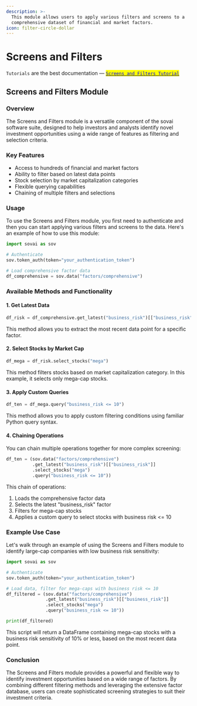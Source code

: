 ```yaml
---
description: >-
  This module allows users to apply various filters and screens to a
  comprehensive dataset of financial and market factors.
icon: filter-circle-dollar
---
```


# Screens and Filters

`Tutorials` are the best documentation — [<mark style="color:blue;">`Screens and Filters Tutorial`</mark>](https://colab.research.google.com/github/sovai-research/sovai-public/blob/main/notebooks/studies/Screens%20and%20Filters.ipynb)

## Screens and Filters Module

### Overview

The Screens and Filters module is a versatile component of the sovai software suite, designed to help investors and analysts identify novel investment opportunities using a wide range of features as filtering and selection criteria.&#x20;

### Key Features

* Access to hundreds of financial and market factors
* Ability to filter based on latest data points
* Stock selection by market capitalization categories
* Flexible querying capabilities
* Chaining of multiple filters and selections

### Usage

To use the Screens and Filters module, you first need to authenticate and then you can start applying various filters and screens to the data. Here's an example of how to use this module:

```python
import sovai as sov

# Authenticate
sov.token_auth(token="your_authentication_token")

# Load comprehensive factor data
df_comprehensive = sov.data("factors/comprehensive")
```

### Available Methods and Functionality

#### 1. Get Latest Data

```python
df_risk = df_comprehensive.get_latest("business_risk")[["business_risk"]]
```

This method allows you to extract the most recent data point for a specific factor.

#### 2. Select Stocks by Market Cap

```python
df_mega = df_risk.select_stocks("mega")
```

This method filters stocks based on market capitalization category. In this example, it selects only mega-cap stocks.

#### 3. Apply Custom Queries

```python
df_ten = df_mega.query("business_risk <= 10")
```

This method allows you to apply custom filtering conditions using familiar Python query syntax.

#### 4. Chaining Operations

You can chain multiple operations together for more complex screening:

```python
df_ten = (sov.data("factors/comprehensive")
          .get_latest("business_risk")[["business_risk"]]
          .select_stocks("mega")
          .query("business_risk <= 10"))
```

This chain of operations:

1. Loads the comprehensive factor data
2. Selects the latest "business\_risk" factor
3. Filters for mega-cap stocks
4. Applies a custom query to select stocks with business risk <= 10

### Example Use Case

Let's walk through an example of using the Screens and Filters module to identify large-cap companies with low business risk sensitivity:

```python
import sovai as sov

# Authenticate
sov.token_auth(token="your_authentication_token")

# Load data, filter for mega-caps with business risk <= 10
df_filtered = (sov.data("factors/comprehensive")
               .get_latest("business_risk")[["business_risk"]]
               .select_stocks("mega")
               .query("business_risk <= 10"))

print(df_filtered)
```

This script will return a DataFrame containing mega-cap stocks with a business risk sensitivity of 10% or less, based on the most recent data point.

### Conclusion

The Screens and Filters module provides a powerful and flexible way to identify investment opportunities based on a wide range of factors. By combining different filtering methods and leveraging the extensive factor database, users can create sophisticated screening strategies to suit their investment criteria.
